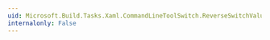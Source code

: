 ```yaml
---
uid: Microsoft.Build.Tasks.Xaml.CommandLineToolSwitch.ReverseSwitchValue
internalonly: False
---
```


